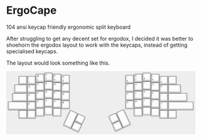# ErgoCape
104 ansi keycap friendly ergonomic split keyboard

After struggling to get any decent set for ergodox, I decided it was better to shoehorn the ergodox layout to work with the keycaps, instead of getting specialised keycaps.

The layout would look something like this.

![Layout Image](pcb%20renders/ergocape_kle.png)
